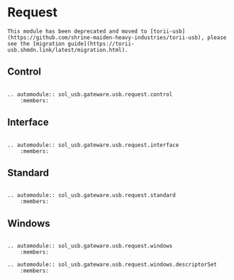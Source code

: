 # Request

```{important}
This module has been deprecated and moved to [torii-usb](https://github.com/shrine-maiden-heavy-industries/torii-usb), please see the [migration guide](https://torii-usb.shmdn.link/latest/migration.html).
```

## Control

```{eval-rst}

.. automodule:: sol_usb.gateware.usb.request.control
	:members:

```

## Interface

```{eval-rst}

.. automodule:: sol_usb.gateware.usb.request.interface
	:members:

```

## Standard

```{eval-rst}

.. automodule:: sol_usb.gateware.usb.request.standard
	:members:

```

## Windows

```{eval-rst}

.. automodule:: sol_usb.gateware.usb.request.windows
	:members:

.. automodule:: sol_usb.gateware.usb.request.windows.descriptorSet
	:members:

```
